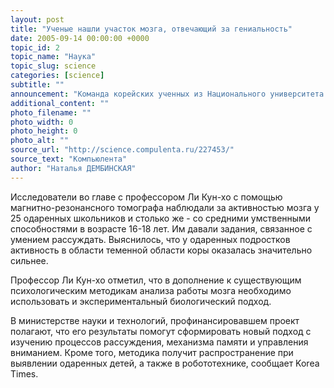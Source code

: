 ```yaml
---
layout: post
title: "Ученые нашли участок мозга, отвечающий за гениальность"
date: 2005-09-14 00:00:00 +0000
topic_id: 2
topic_name: "Наука"
topic_slug: science
categories: [science]
subtitle: ""
announcement: "Команда корейских ученных из Национального университета в Сеуле обнаружили участок мозга, отвечающий за одаренность, которым является область коры между верхней теменной и задней частью мозга. Результаты исследования опубликовал международный журнал NeuroImage."
additional_content: ""
photo_filename: ""
photo_width: 0
photo_height: 0
photo_alt: ""
source_url: "http://science.compulenta.ru/227453/"
source_text: "Компьюлента"
author: "Наталья ДЕМБИНСКАЯ"
---
```

Исследователи во главе с профессором Ли Кун-хо с помощью магнитно-резонансного томографа наблюдали за активностью мозга у 25 одаренных школьников и столько же - со средними умственными способностями в возрасте 16-18 лет. Им давали задания, связанное с умением рассуждать. Выяснилось, что у одаренных подростков активность в области теменной области коры оказалась значительно сильнее.

Профессор Ли Кун-хо отметил, что в дополнение к существующим психологическим методикам анализа работы мозга необходимо использовать и экспериментальный биологический подход.

В министерстве науки и технологий, профинансировавшем проект полагают, что его результаты помогут сформировать новый подход с изучению процессов рассуждения, механизма памяти и управления вниманием. Кроме того, методика получит распространение при выявлении одаренных детей, а также в робототехнике, сообщает Korea Times.
